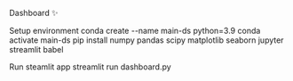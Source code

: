 Dashboard ✨

Setup environment
conda create --name main-ds python=3.9
conda activate main-ds
pip install numpy pandas scipy matplotlib seaborn jupyter streamlit babel

Run steamlit app
streamlit run dashboard.py